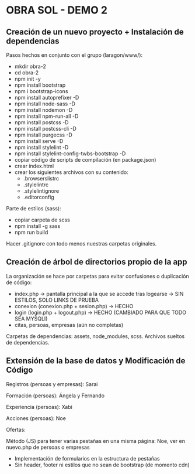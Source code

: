 # OBRA SOL - DEMO 2

## Creación de un nuevo proyecto + Instalación de dependencias

Pasos hechos en conjunto con el grupo (laragon/www/):

- mkdir obra-2
- cd obra-2
- npm init -y
- npm install bootstrap
- npm i bootstrap-icons
- npm install autoprefixer -D
- npm install node-sass -D
- npm install nodemon -D
- npm install npm-run-all -D
- npm install postcss -D
- npm install postcss-cli -D
- npm install purgecss -D
- npm install serve -D
- npm install stylelint -D
- npm install stylelint-config-twbs-bootstrap -D
- copiar código de scripts de compilación (en package.json)
- crear index.html
- crear los siguientes archivos con su contenido:
  - .browserslistrc
  - .stylelintrc
  - .stylelintignore
  - .editorconfig

Parte de estilos (sass):

- copiar carpeta de scss
- npm install -g sass
- npm run build

Hacer .gitignore con todo menos nuestras carpetas originales.

## Creación de árbol de directorios propio de la app

La organización se hace por carpetas para evitar confusiones o duplicación de código:

- index.php -> pantalla principal a la que se accede tras logearse -> SIN ESTILOS, SOLO LINKS DE PRUEBA
- conexion (conexion.php + sesion.php) -> HECHO
- login (login.php + logout.php) -> HECHO (CAMBIADO PARA QUE TODO SEA MYSQLI)
- citas, persoas, empresas (aún no completas)

Carpetas de dependencias: assets, node_modules, scss.
Archivos sueltos de dependencias.

## Extensión de la base de datos y Modificación de Código

Registros (persoas y empresas): Sarai

Formación (persoas): Ángela y Fernando

Experiencia (persoas): Xabi

Acciones (persoas): Noe

Ofertas:

Método (JS) para tener varias pestañas en una misma página: Noe, ver en nuevo.php de persoas o empresas

- Implementación de formularios en la estructura de pestañas
- Sin header, footer ni estilos que no sean de bootstrap (de momento cdn)
